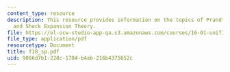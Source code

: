 ```yaml
---
content_type: resource
description: This resource provides information on the topics of Prandtl-Meyer Waves
  and Shock Expansion Theory.
file: https://ol-ocw-studio-app-qa.s3.amazonaws.com/courses/16-01-unified-engineering-i-ii-iii-iv-fall-2005-spring-2006/9066d7b1228c1784b4ab216b4375652c_f18_sp.pdf
file_type: application/pdf
resourcetype: Document
title: f18_sp.pdf
uid: 9066d7b1-228c-1784-b4ab-216b4375652c
---
```

